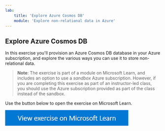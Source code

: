 ```yaml
---
lab:
    title: 'Explore Azure Cosmos DB'
    module: 'Explore non-relational data in Azure'
---
```

## Explore Azure Cosmos DB

In this exercise you'll provision an Azure Cosmos DB database in your Azure subscription, and explore the various ways you can use it to store non-relational data.

> **Note**: The exercise is part of a module on Microsoft Learn, and includes an option to use a *sandbox* Azure subscription. However, if you are completing this exercise as part of an instructor-led class, you should use the Azure subscription provided as part of the class instead of the sandbox.

Use the button below to open the exercise on Microsoft Learn.

[![View exercise on Microsoft Learn](./images/learn-button.png)](https://docs.microsoft.com/learn/modules/explore-non-relational-data-stores-azure/4-exercise-explore-cosmos-db#create-a-cosmos-db-account)
